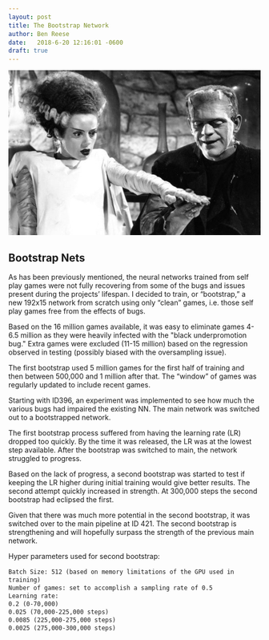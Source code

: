 ```yaml
---
layout: post
title: The Bootstrap Network
author: Ben Reese
date:   2018-6-20 12:16:01 -0600
draft: true
---
```


![early nn](https://raw.githubusercontent.com/dkappe/dkappe.github.io/master/public/images/7955F47E-263A-443E-87E2-F535A1F5A341.jpeg)

## Bootstrap Nets

As has been previously mentioned, the neural networks trained from self play games were not fully recovering from some of the bugs and issues present during the projects’ lifespan. I decided to train, or “bootstrap,” a new 192x15 network from scratch using only “clean” games, i.e. those self play games free from the effects of bugs.

<!--more-->

Based on the 16 million games available, it was easy to eliminate games 4-6.5 million as they were heavily infected with the "black underpromotion bug." Extra games were excluded (11-15 million) based on the regression observed in testing (possibly biased with the oversampling issue).

The first bootstrap used 5 million games for the first half of training and then between 500,000 and 1 million after that. The “window” of games was regularly updated to include recent games.

Starting with ID396, an experiment was implemented to see how much the various bugs had impaired the existing NN. The main network was switched out to a bootstrapped network.

The first bootstrap process suffered from having the learning rate (LR) dropped too quickly. By the time it was released, the LR was at the lowest step available. After the bootstrap was switched to main, the network struggled to progress.

Based on the lack of progress, a second bootstrap was started to test if keeping the LR higher during initial training would give better results. The second attempt quickly increased in strength. At 300,000 steps the second bootstrap had eclipsed the first.

Given that there was much more potential in the second bootstrap, it was switched over to the main pipeline at ID 421. The second bootstrap is strengthening and will hopefully surpass the strength of the previous main network.

Hyper parameters used for second bootstrap:

    Batch Size: 512 (based on memory limitations of the GPU used in training)
    Number of games: set to accomplish a sampling rate of 0.5
    Learning rate:
    0.2 (0-70,000)
    0.025 (70,000-225,000 steps)
    0.0085 (225,000-275,000 steps)
    0.0025 (275,000-300,000 steps)

